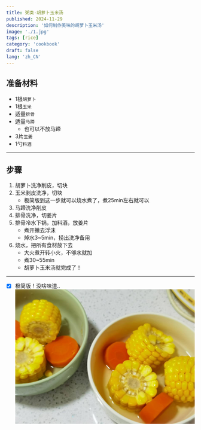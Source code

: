 ```yaml
---
title: 粥类-胡萝卜玉米汤
published: 2024-11-29
description: '如何制作美味的胡萝卜玉米汤'
image: './1.jpg'
tags: [rice]
category: 'cookbook'
draft: false
lang: 'zh_CN'
---
```


## 准备材料  
- 1根`胡萝卜`  
- 1根`玉米`  
- 适量`排骨`  
- 适量`马蹄`  
    - 也可以不放马蹄  
- 3片`生姜`  
- 1勺`料酒`  

***********

## 步骤  
1. 胡萝卜洗净削皮，切块  
2. 玉米剥皮洗净，切块  
    - 极简版到这一步就可以烧水煮了，煮25min左右就可以  
3. 马蹄洗净削皮  
4. 排骨洗净，切姜片  
5. 排骨冷水下锅，加料酒，放姜片  
    - 煮开撇去浮沫  
    - 焯水3~5min，捞出洗净备用  
6. 烧水，把所有食材放下去  
    - 大火煮开转小火，不够水就加  
    - 煮30~55min  
    - 胡萝卜玉米汤就完成了！  

***********

- [x] 极简版！没啥味道..  
![2](./2.jpg)